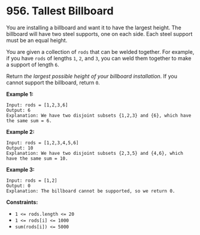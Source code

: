 # 956. Tallest Billboard

You are installing a billboard and want it to have the largest height. The billboard will have two steel supports, one on each side. Each steel support must be an equal height.

You are given a collection of `rods` that can be welded together. For example, if you have `rods` of lengths `1`, `2`, and `3`, you can weld them together to make a support of length `6`.

Return *the largest possible height of your billboard installation*. If you cannot support the billboard, return `0`.

 
**Example 1:**

```
Input: rods = [1,2,3,6]
Output: 6
Explanation: We have two disjoint subsets {1,2,3} and {6}, which have the same sum = 6.
```

**Example 2:**

```
Input: rods = [1,2,3,4,5,6]
Output: 10
Explanation: We have two disjoint subsets {2,3,5} and {4,6}, which have the same sum = 10.
```

**Example 3:**

```
Input: rods = [1,2]
Output: 0
Explanation: The billboard cannot be supported, so we return 0.
``` 

**Constraints:**

- `1 <= rods.length <= 20`
- `1 <= rods[i] <= 1000`
- `sum(rods[i]) <= 5000`
